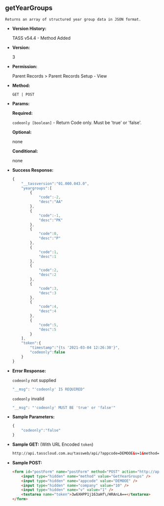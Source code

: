 **getYearGroups**
----
	Returns an array of structured year group data in JSON format.
	
* **Version History:**

	TASS v54.4 - Method Added

* **Version:**

	3

* **Permission:**

    Parent Records > Parent Records Setup - View

* **Method:**

	`GET | POST`
  
* **Params:**

   **Required:**
 
	`codeonly [boolean]` - Return Code only. Must be 'true' or 'false'.                    

   **Optional:**

	none

   **Conditional:**

	none

* **Success Response:**

    ```javascript
	{
		"__tassversion":"01.000.043.0",
		"yeargroups":[
			{
				"code":-2,
				"desc":"AA"
			},
			{
				"code":-1,
				"desc":"PK"
			},
			{
				"code":0,
				"desc":"P"
			},
			{
				"code":1,
				"desc":1
			},
			{
				"code":2,
				"desc":2
			},
			{
				"code":3,
				"desc":3
			},
			{
				"code":4,
				"desc":4
			},
			{
				"code":5,
				"desc":5
			}
		],
		"token":{
			"timestamp":"{ts '2021-03-04 12:26:30'}",
			"codeonly":false
		}
	}
    ```
 
* **Error Response:**

    `codeonly` not supplied
    ```javascript
    "__msg": "'codeonly' IS REQUIRED"
    ```

    `codeonly` invalid
    ```javascript
    "__msg": "'codeonly' MUST BE 'true' or 'false'"
    ```
    
* **Sample Parameters:**

	```javascript
	{
		"codeonly":"false"
	}
	```

* **Sample GET:** (With URL Encoded `token`)

	```HTML
	http://api.tasscloud.com.au/tassweb/api/?appcode=DEMOOE&v=1&method=GetYearGroups&token=3w6XHPP1j163aHf%2FHRAnLA%3D%3D&company=10
	```
  
* **Sample POST:**

	```HTML
	<form id="postForm" name="postForm" method="POST" action="http://api.tasscloud.com.au/tassweb/api/">
		<input type="hidden" name="method" value="GetYearGroups" />
		<input type="hidden" name="appcode" value="DEMOOE" />
		<input type="hidden" name="company" value="10" />
		<input type="hidden" name="v" value="1" />
		<textarea name="token">3w6XHPP1j163aHf\/HRAnLA==</textarea>
	</form>
	```
